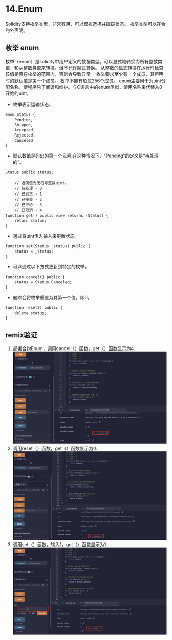 # 14.Enum
Solidity支持枚举类型，非常有用，可以模拟选择并跟踪状态。
枚举类型可以在合约外声明。
## 枚举 enum
枚举（enum）是solidity中用户定义的数据类型。可以显式地转换为所有整数类型，和从整数类型来转换，但不允许隐式转换。 从整数的显式转换在运行时检查该值是否在枚举的范围内，否则会导致异常。
枚举要求至少有一个成员，其声明时的默认值是第一个成员。 枚举不能有超过256个成员。
enum主要用于为uint分配名称，使程序易于阅读和维护。与C语言中的enum类似，使用名称来代替从0开始的uint。
* 枚举表示运输状态。
```solidity
enum Status {
    Pending,
    Shipped,
    Accepted,
    Rejected,
    Canceled
}
```

* 默认数值是列出的第一个元素,在这种情况下，“Pending”的定义是“待处理的”。
```solidity
Status public status;

    // 返回值为无符号整数uint。
    // 待处理 - 0
    // 已发货 - 1
    // 已接受 - 2
    // 已拒绝 - 3
    // 已取消 - 4
function get() public view returns (Status) {
    return status;
}
```

* 通过将uint传入输入来更新状态。
```solidity
function set(Status _status) public {
    status = _status;
}
```

* 可以通过以下方式更新到特定的枚举。
```solidity
function cancel() public {
    status = Status.Canceled;
}
```

* 删除会将枚举重置为其第一个值，即0。
```solidity
function reset() public {
    delete status;
}
```
## remix验证
1. 部署合约Enum，调用cancel（）函数，get（）函数显示为4.
![14-1.png](./img/14-1.png)
2. 调用reset（）函数，get（）函数显示为0.
![14-2.png](./img/14-2.png)
3. 调用set（）函数，输入1，get（）函数显示为1.
![14-3.png](./img/14-3.png)
